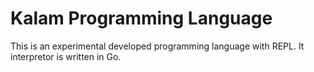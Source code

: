# Kalam Programming Language

This is an experimental developed programming language with REPL. It interpretor is written in Go. 